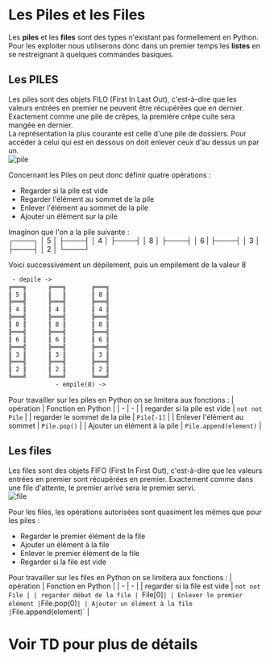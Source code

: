 # Les Piles et les Files

Les **piles** et les **files** sont des types n'existant pas formellement en Python. Pour les exploiter nous utiliserons donc dans un premier temps les **listes** en se restreignant à quelques commandes basiques.

## Les PILES 
Les piles sont des objets FILO (First In Last Out), c'est-à-dire que les valeurs entrées en premier ne peuvent être récupérées que en dernier. Exactement comme une pile de crêpes, la première crêpe cuite sera mangée en dernier.  
La représentation la plus courante est celle d'une pile de dossiers. Pour accéder à celui qui est en dessous on doit enlever ceux d'au dessus un par un.  
![pile](https://pixy.org/src/452/thumbs350/4522322.jpg)

Concernant les Piles on peut donc définir quatre opérations :
- Regarder si la pile est vide
- Regarder l'élément au sommet de la pile
- Enlever l'élément au sommet de la pile
- Ajouter un élément sur la pile

Imaginon que l'on a la pile suivante :  
┌────┐
│   5  │
├────┤
│   4  │
├────┤
│   8  │
├────┤
│   6   |
├────┤
│   3  │
├────┤
│   2  │
└────┘  

Voici successivement un dépilement, puis un empilement de la valeur 8
```txt
 - depile -> 
╔═══╗      ╔═══╗       ╔═══╗
║ 5 ║      ║   ║       ║ 8 ║
╠═══╣      ╠═══╣       ╠═══╣
║ 4 ║      ║ 4 ║       ║ 4 ║
╠═══╣      ╠═══╣       ╠═══╣
║ 8 ║      ║ 8 ║       ║ 8 ║
╠═══╣      ╠═══╣       ╠═══╣
║ 6 ║      ║ 6 ║       ║ 6 ║
╠═══╣      ╠═══╣       ╠═══╣
║ 3 ║      ║ 3 ║       ║ 3 ║
╠═══╣      ╠═══╣       ╠═══╣
║ 2 ║      ║ 2 ║       ║ 2 ║
╚═══╝      ╚═══╝       ╚═══╝
             - empile(8) ->
```

Pour travailler sur les piles en Python on se limitera aux fonctions :
| opération | Fonction en Python |
| - | - |
| regarder si la pile est vide | `not not Pile` |
| regarder le sommet de la pile | `Pile[-1]` |
| Enlever l'élément au sommet | `Pile.pop()` |
| Ajouter un élément à la pile | `Pile.append(element)` |


## Les files

Les files sont des objets FIFO (First In First Out), c'est-à-dire que les valeurs entrées en premier sont récupérées en premier. Exactement comme dans une file d'attente, le premier arrivé sera le premier servi.  
![file](https://thumbs.dreamstime.com/b/les-gens-dans-la-file-d-attente-15346257.jpg)

Pour les files, les opérations autorisées sont quasiment les mêmes que pour les piles :
- Regarder le premier élément de la file
- Ajouter un élément à la file
- Enlever le premier élément de la file
- Regarder si la file est vide

Pour travailler sur les files en Python on se limitera aux fonctions :
| opération | Fonction en Python |
| - | - |
| regarder si la file est vide | `not not File |
| regarder début de la file | `File[0]` |
| Enlever le premier élément | `File.pop(0)` |
| Ajouter un élément à la file | `File.append(element)` |

# Voir TD pour plus de détails

